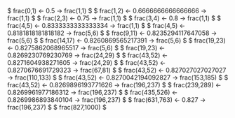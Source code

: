 $ frac(0,1) <- 0.5 -> frac(1,1) $
$ frac(1,2) <- 0.6666666666666666 -> frac(1,1) $
$ frac(2,3) <- 0.75 -> frac(1,1) $
$ frac(3,4) <- 0.8 -> frac(1,1) $
$ frac(4,5) <- 0.8333333333333334 -> frac(1,1) $
$ frac(4,5) <- 0.8181818181818182 -> frac(5,6) $
$ frac(9,11) <- 0.8235294117647058 -> frac(5,6) $
$ frac(14,17) <- 0.8260869565217391 -> frac(5,6) $
$ frac(19,23) <- 0.8275862068965517 -> frac(5,6) $
$ frac(19,23) <- 0.8269230769230769 -> frac(24,29) $
$ frac(43,52) <- 0.8271604938271605 -> frac(24,29) $
$ frac(43,52) <- 0.8270676691729323 -> frac(67,81) $
$ frac(43,52) <- 0.827027027027027 -> frac(110,133) $
$ frac(43,52) <- 0.8270042194092827 -> frac(153,185) $
$ frac(43,52) <- 0.8269896193771626 -> frac(196,237) $
$ frac(239,289) <- 0.8269961977186312 -> frac(196,237) $
$ frac(435,526) <- 0.8269986893840104 -> frac(196,237) $
$ frac(631,763) <- 0.827 -> frac(196,237) $
$ frac(827,1000) $
